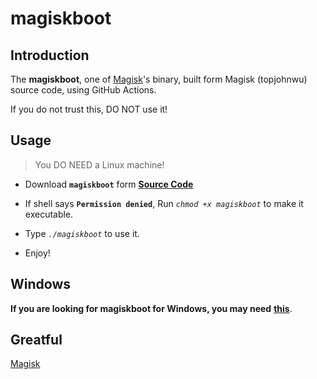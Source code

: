 # magiskboot

## Introduction
The **magiskboot**, one of [Magisk](https://github.com/topjohnwu/Magisk)'s binary, built form Magisk (topjohnwu) source code, using GitHub Actions.

If you do not trust this, DO NOT use it!

## Usage

> You DO NEED a Linux machine!

- Download **`magiskboot`** form [**Source Code**](https://github.com/magojohnji/magiskboot/archive/refs/heads/main.zip)

- If shell says **`Permission denied`**, Run *`chmod +x magiskboot`* to make it executable.

- Type *`./magiskboot`* to use it.

- Enjoy!

## Windows

**If you are looking for magiskboot for Windows, you may need** [**this**](https://github.com/svoboda18/magiskboot).

## Greatful
[Magisk](https://github.com/topjohnwu/Magisk)
